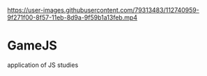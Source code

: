 
https://user-images.githubusercontent.com/79313483/112740959-9f271f00-8f57-11eb-8d9a-9f59b1a13feb.mp4




# GameJS
application of JS studies

